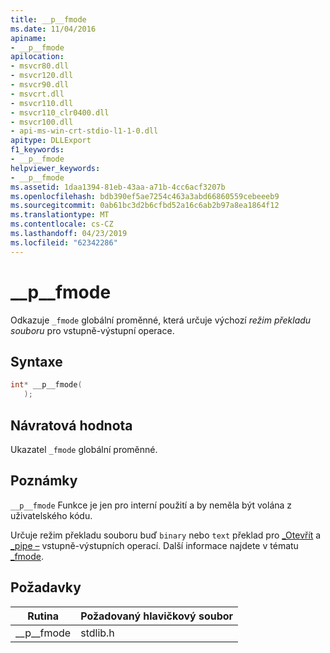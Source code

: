 ```yaml
---
title: __p__fmode
ms.date: 11/04/2016
apiname:
- __p__fmode
apilocation:
- msvcr80.dll
- msvcr120.dll
- msvcr90.dll
- msvcrt.dll
- msvcr110.dll
- msvcr110_clr0400.dll
- msvcr100.dll
- api-ms-win-crt-stdio-l1-1-0.dll
apitype: DLLExport
f1_keywords:
- __p__fmode
helpviewer_keywords:
- __p__fmode
ms.assetid: 1daa1394-81eb-43aa-a71b-4cc6acf3207b
ms.openlocfilehash: bdb390ef5ae7254c463a3abd66860559cebeeeb9
ms.sourcegitcommit: 0ab61bc3d2b6cfbd52a16c6ab2b97a8ea1864f12
ms.translationtype: MT
ms.contentlocale: cs-CZ
ms.lasthandoff: 04/23/2019
ms.locfileid: "62342286"
---
```

# <a name="pfmode"></a>__p__fmode

Odkazuje `_fmode` globální proměnné, která určuje výchozí *režim překladu souboru* pro vstupně-výstupní operace.

## <a name="syntax"></a>Syntaxe

```cpp
int* __p__fmode(
   );
```

## <a name="return-value"></a>Návratová hodnota

Ukazatel `_fmode` globální proměnné.

## <a name="remarks"></a>Poznámky

`__p__fmode` Funkce je jen pro interní použití a by neměla být volána z uživatelského kódu.

Určuje režim překladu souboru buď `binary` nebo `text` překlad pro [_Otevřít](../c-runtime-library/reference/open-wopen.md) a [_pipe –](../c-runtime-library/reference/pipe.md) vstupně-výstupních operací. Další informace najdete v tématu [_fmode](../c-runtime-library/fmode.md).

## <a name="requirements"></a>Požadavky

|Rutina|Požadovaný hlavičkový soubor|
|-------------|---------------------|
|__p\__fmode|stdlib.h|